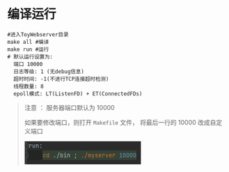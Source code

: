 # 编译运行
~~~shell
#进入ToyWebserver目录
make all #编译
make run #运行
# 默认运行设置为:
  端口 10000
  日志等级: 1 (无debug信息)
  超时时间: -1(不进行TCP连接超时检测)
  线程数量: 8
  epoll模式: LT(ListenFD) + ET(ConnectedFDs)
~~~
> 注意 ： 服务器端口默认为 10000 
> 
> 如果要修改端口，则打开 `Makefile` 文件， 将最后一行的 10000 改成自定义端口
> 
> ![img.png](img.png)